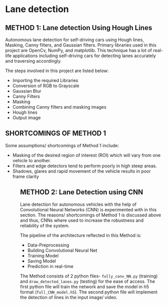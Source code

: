 # Lane detection 
## METHOD 1: Lane detection Using Hough Lines

Autonomous lane detection for self-driving cars using Hough lines, Masking, Canny filters, and Gaussian filters. Primary libraries used in this project are OpenCv, NumPy, and matplotlib. This technique has a lot of real-life applications including self-driving cars for detecting lanes accurately and traversing accordingly.<br>

The steps involved in this project are listed below:
<ul>
  <li>Importing the required Libraries</li>
  <li>Conversion of RGB to Grayscale</li>
  <li>Gaussian Blur</li>
  <li>Canny Filters</li>
  <li>Masking</li>
  <li>Combining Canny filters and masking images</li>
  <li>Hough lines</li>
  <li>Output image</li>
</ul>

## SHORTCOMINGS OF METHOD 1

Some assumptions/ shortcomings of Method 1 include: 
<ul>
  <li> Masking of the desired region of interest (ROI) which will vary from one vehicle to another. </li>
  <li> Filters and edge detectors tend to perform poorly in high steep areas.</li>
  <li> Shadows, glares and rapid movement of the vehicle results in poor frame clarity</li>
<ul>
  
## METHOD 2: Lane Detection using CNN

Lane detection for autonomous vehicles with the help of Convolutional Neural Networks (CNN) is experimented with in this section. The reasons/ shortcomings of Method 1 is discussed above and thus, CNNs where used to increase the robustness and reliability of the system.<br>

The pipeline of the architecture reflected in this Method is:

<ul>
  <li>Data-Preprocessing</li>
  <li>Building Convolutional Neural Net</li>
  <li>Training Model</li>
  <li>Saving Model</li>
  <li>Prediction in real-time</li>
</ul>
  
The Method consists of 2 python files- ```fully_conv_NN.py``` (training) and ```draw_detected_lanes.py``` (testing) for the ease of access. The first python file will train the network and save the model in h5 format (```full_CNN_model.h5```). The second python file will implement the detection of lines in the input image/ video.
